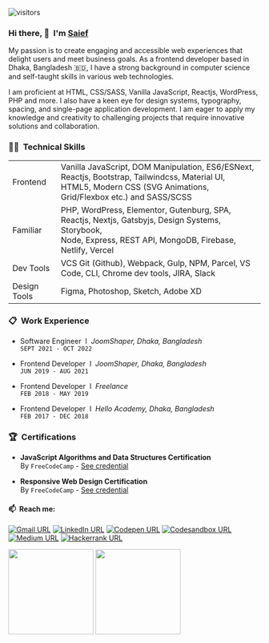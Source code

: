 ![visitors](https://visitor-badge.glitch.me/badge?page_id=iamsief.iamsaief)

### Hi there, 👋&nbsp; I'm [Saief](https://github.com/iamsaief/)  

My passion is to create engaging and accessible web experiences that delight users and meet business
goals. As a frontend developer based in Dhaka, Bangladesh 🇧🇩, I have a strong background in computer
science and self-taught skills in various web technologies. 

I am proficient at HTML, CSS/SASS, Vanilla JavaScript, Reactjs, WordPress, PHP and more. I also have a keen eye for design systems, typography, spacing,
and single-page application development. I am eager to apply my knowledge and creativity to challenging projects that require innovative solutions
and collaboration.


### 🧑‍💻&nbsp; Technical Skills
<table>
    <tr>
        <td>Frontend</td>
        <td>Vanilla JavaScript, DOM Manipulation, ES6/ESNext, Reactjs, Bootstrap, Tailwindcss, Material UI, <br> HTML5, Modern CSS (SVG Animations, Grid/Flexbox etc.) and SASS/SCSS</td>
    </tr>
    <tr>
        <td>Familiar</td>
        <td>PHP, WordPress, Elementor, Gutenburg, SPA, Reactjs, Nextjs, Gatsbyjs, Design Systems, Storybook, <br> Node, Express, REST API, MongoDB, Firebase, Netlify, Vercel</td>
    </tr>
    <tr>
        <td>Dev Tools</td>
        <td>VCS Git (Github), Webpack, Gulp, NPM, Parcel, VS Code, CLI, Chrome dev tools, JIRA, Slack</td>
    </tr>
    <tr>
        <td>Design Tools</td>
        <td>Figma, Photoshop, Sketch, Adobe XD</td>
    </tr>
</table>

###  📋&nbsp; Work Experience

- Software Engineer &nbsp;I&nbsp; _JoomShaper, Dhaka, Bangladesh_  
`SEPT 2021 - OCT 2022`

 - Frontend Developer &nbsp;I&nbsp; _JoomShaper, Dhaka, Bangladesh_  
`JUN 2019 - AUG 2021`

- Frontend Developer &nbsp;I&nbsp; _Freelance_  
`FEB 2018 - MAY 2019`

- Frontend Developer &nbsp;I&nbsp; _Hello Academy, Dhaka, Bangladesh_  
`FEB 2017 - DEC 2018`

### 🏆&nbsp; Certifications

- **JavaScript Algorithms and Data Structures Certification**  
By `FreeCodeCamp` - 
[See credential](https://www.freecodecamp.org/certification/saiefalemon/javascript-algorithms-and-data-structures)

- **Responsive Web Design Certification**  
By `FreeCodeCamp` - 
[See credential](https://www.freecodecamp.org/certification/saiefalemon/responsive-web-design)

#### 📫&nbsp; Reach me:

[![Gmail URL](https://img.shields.io/badge/social--badge?style=social&label=email&logo=gmail)](mailto:saiefalemon@gmail.com)
[![LinkedIn URL](https://img.shields.io/badge/social--badge?style=social&label=LinkedIn&logo=linkedin)](https://www.linkedin.com/in/saiefalemon)
[![Codepen URL](https://img.shields.io/badge/social--badge?style=social&label=Codepen&logo=codepen)](https://www.codepen.io/iamsaief)
[![Codesandbox URL](https://img.shields.io/badge/social--badge?style=social&label=Codesandbox&logo=codesandbox)](https://codesandbox.io/u/iamsaief) 
[![Medium URL](https://img.shields.io/badge/social--badge?style=social&label=medium&logo=medium)](https://medium.com/@saiefalemon)
[![Hackerrank URL](https://img.shields.io/badge/social--badge?style=social&label=HackerRank&logo=hackerrank)](https://www.hackerrank.com/saiefalemon)

<div>
<img height="170em" src="https://github-readme-stats-sigma-five.vercel.app/api/top-langs/?username=iamsaief&exclude_repo=KNN-Image-Classification&show_icons=true&hide_border=true&layout=compact&langs_count=8&theme=tokyonight"/>
<img height="170em" src="https://github-readme-stats-sigma-five.vercel.app/api?username=iamsaief&show_icons=true&hide_border=true&&count_private=true&include_all_commits=true&theme=tokyonight" />
</div>

<!--
**iamsaief/iamsaief** is a ✨ _special_ ✨ repository because its `README.md` (this file) appears on your GitHub profile.

Here are some ideas to get you started:

- 🔭 I’m currently working on ...
- 🌱 I’m currently learning ...
- 👯 I’m looking to collaborate on ...
- 🤔 I’m looking for help with ...
- 💬 Ask me about ...
- 📫 How to reach me: ...
- 😄 Pronouns: ...
- ⚡ Fun fact: ...
-->
